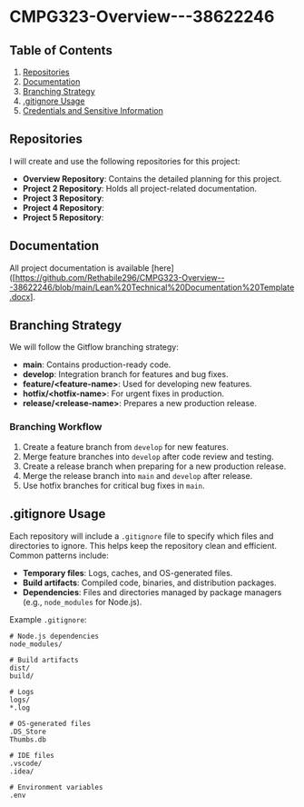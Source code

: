 # CMPG323-Overview---38622246

## Table of Contents
1. [Repositories](#repositories)
2. [Documentation](#documentation)
3. [Branching Strategy](#branching-strategy)
4. [.gitignore Usage](#gitignore-usage)
5. [Credentials and Sensitive Information](#credentials-and-sensitive-information)

## Repositories
I will create and use the following repositories for this project:
- **Overview Repository**: Contains the detailed planning for this project.
- **Project 2 Repository**: Holds all project-related documentation.
- **Project 3 Repository**: 
- **Project 4 Repository**: 
- **Project 5 Repository**: 
## Documentation
All project documentation is available [here]([https://github.com/Rethabile296/CMPG323-Overview---38622246/blob/main/Lean%20Technical%20Documentation%20Template.docx].

## Branching Strategy
We will follow the Gitflow branching strategy:

- **main**: Contains production-ready code.
- **develop**: Integration branch for features and bug fixes.
- **feature/\<feature-name\>**: Used for developing new features.
- **hotfix/\<hotfix-name\>**: For urgent fixes in production.
- **release/\<release-name\>**: Prepares a new production release.

### Branching Workflow
1. Create a feature branch from `develop` for new features.
2. Merge feature branches into `develop` after code review and testing.
3. Create a release branch when preparing for a new production release.
4. Merge the release branch into `main` and `develop` after release.
5. Use hotfix branches for critical bug fixes in `main`.

## .gitignore Usage
Each repository will include a `.gitignore` file to specify which files and directories to ignore. This helps keep the repository clean and efficient. Common patterns include:

- **Temporary files**: Logs, caches, and OS-generated files.
- **Build artifacts**: Compiled code, binaries, and distribution packages.
- **Dependencies**: Files and directories managed by package managers (e.g., `node_modules` for Node.js).

Example `.gitignore`:
```plaintext
# Node.js dependencies
node_modules/

# Build artifacts
dist/
build/

# Logs
logs/
*.log

# OS-generated files
.DS_Store
Thumbs.db

# IDE files
.vscode/
.idea/

# Environment variables
.env
